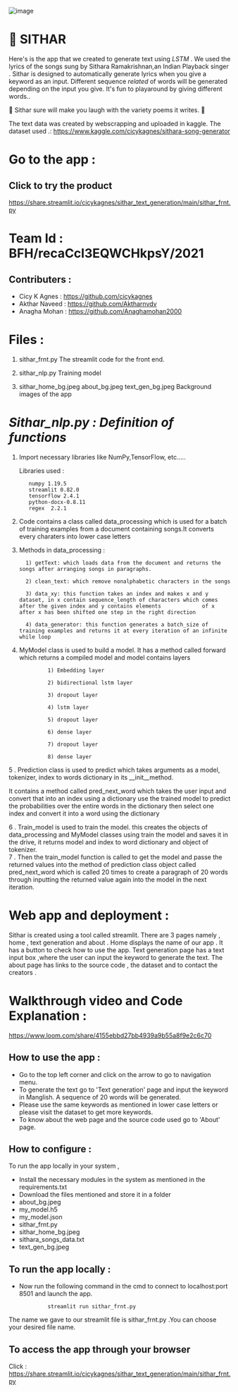 ![image](https://user-images.githubusercontent.com/44546284/119443617-85cc0480-bd47-11eb-97d1-ac433eaf1dec.png)


# 🎼 SITHAR

Here's is the app that we created to generate text using *LSTM* . We used the lyrics of the songs sung by Sithara Ramakrishnan,an Indian Playback singer . Sithar is designed to automatically generate lyrics when you give a keyword as an input. 
Different sequence *related* of words will be generated depending on the input you give. It's fun to playaround by giving different words.. 

🤭 Sithar sure will make you laugh with the variety poems it writes. 🤭 




The text data was created by webscrapping and uploaded in kaggle.
The dataset used .: https://www.kaggle.com/cicykagnes/sithara-song-generator


# Go to the app :
## Click to try the product 
https://share.streamlit.io/cicykagnes/sithar_text_generation/main/sithar_frnt.py

# Team Id :  BFH/recaCcl3EQWCHkpsY/2021
## Contributers : 
  * Cicy K Agnes : https://github.com/cicykagnes
  * Akthar Naveed : https://github.com/Aktharnvdv
  * Anagha Mohan : https://github.com/Anaghamohan2000
                  

# Files :
1. sithar_frnt.py
             The streamlit code for the front end.
             
2. sithar_nlp.py
              Training model
3. sithar_home_bg.jpeg
     about_bg.jpeg
     text_gen_bg.jpeg
              Background images of the app
              

# *Sithar_nlp.py : Definition of functions*

1. Import necessary libraries like NumPy,TensorFlow, etc…..
          
     Libraries used :
                  
                    
          numpy 1.19.5
          streamlit 0.82.0
          tensorflow 2.4.1
          python-docx-0.8.11
          regex  2.2.1
                  

2. Code contains a class called data_processing which is used for a batch of training examples from a document containing songs.It converts every charaters into lower case letters

3. Methods in data_processing :

         1) getText: which loads data from the document and returns the songs after arranging songs in paragraphs.
 
         2) clean_text: which remove nonalphabetic characters in the songs 

         3) data_xy: this function takes an index and makes x and y dataset, in x contain sequence_length of characters which comes after the given index and y contains elements             of x after x has been shifted one step in the right direction

         4) data_generator: this function generates a batch_size of training examples and returns it at every iteration of an infinite while loop

4. MyModel class is used to build a model. It has a method called forward which returns a compiled model and model contains layers

                1) Embedding layer

                2) bidirectional lstm layer

                3) dropout layer

                4) lstm layer

                5) dropout layer

                6) dense layer

                7) dropout layer

                8) dense layer

5 . Prediction class is used to predict which takes arguments as a model, tokenizer, index to words dictionary in its __init__method.

   It contains a method called pred_next_word which takes the user input and convert that into an index using a dictionary use the trained model to predict the probabilities     over the entire words in the dictionary then select one index and convert it into a word using the dictionary

6 . Train_model is used to train the model. this creates the objects of data_processing and MyModel classes using train the model and saves it in the drive, it returns model and     index to word dictionary and object of tokenizer.  
7 . Then the train_model function is called to get the model and passe the returned values into the method of prediction class object called pred_next_word which is called 20   times to create a paragraph of 20 words through inputting the returned value again into the model in the next iteration.





# Web app and deployment :

   Sithar is created using a tool called streamlit. There are 3 pages namely , home , text generation and about .
   Home displays the name of our app . It has a button to check how to use the app.
   Text generation page has a text input box ,where the user can input the keyword to generate the text.
   The about page has links to the source code , the dataset and to contact the creators .

# Walkthrough video and Code Explanation : 

https://www.loom.com/share/4155ebbd27bb4939a9b55a8f9e2c6c70


## How to use the app :
*  Go to the top left corner and click on the arrow to go to navigation menu.
*  To generate the text go to 'Text generation' page and input the keyword in Manglish. A sequence of 20 words will be generated.
*  Please use the same keywords as mentioned in lower case letters or please visit the dataset to get more keywords.
*  To know about the web page and the source code used go to 'About' page.

## How to configure :

To run the app locally in your system ,
 * Install the necessary modules in the system as mentioned in the requirements.txt
 * Download the files mentioned and store it in a folder
  *  about_bg.jpeg
  *  my_model.h5
  *  my_model.json
  *  sithar_frnt.py
  *  sithar_home_bg.jpeg
  *  sithara_songs_data.txt
  *  text_gen_bg.jpeg
 ## To run the app locally :
 * Now run the following command in the cmd to connect to localhost:port 8501 and launch the app.
                
                streamlit run sithar_frnt.py
                
 The name we gave to our streamlit file is sithar_frnt.py .You can choose your desired file name.
 
 ## To access the app through your browser 
   Click : https://share.streamlit.io/cicykagnes/sithar_text_generation/main/sithar_frnt.py
